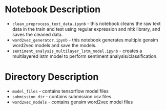 # Notebook Description
- `clean_preprocess_text_data.ipynb` - this notebook cleans the raw text data in the train and test using regular expression and nltk library, and saves the cleaned data.
- `word2vec_generator.ipynb` - this notebook generates multiple gensim word2vec models and save the models.
- `sentiment_analysis_multilayer_lstm_model.ipynb` - creates a multilayered lstm model to perform sentiment analysis/classification.

# Directory Description
- `model_files` - contains tensorflow model files
- `submission_dir` - contains submission csv files
- `word2vec_models` - contains gensim word2vec model files
